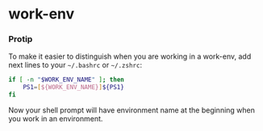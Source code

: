 # work-env


### Protip
To make it easier to distinguish when you are working in a work-env, add next lines to your `~/.bashrc` or `~/.zshrc`:

```bash
if [ -n "$WORK_ENV_NAME" ]; then
    PS1=[${WORK_ENV_NAME}]${PS1}
fi
```
Now your shell prompt will have environment name at the beginning when you work in an environment.
